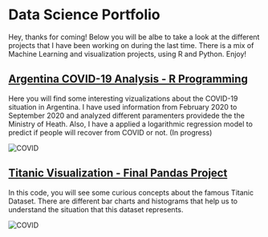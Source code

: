 # Data Science Portfolio

Hey, thanks for coming! Below you will be albe to take a look at the different projects that I have been working on during the last time. There is a mix of Machine Learning and visualization projects, using R and Python. Enjoy! 

## [Argentina COVID-19 Analysis - R Programming](https://github.com/Chaspeer/Data-Science.Projects/blob/main/COVID.ipynb)

Here you will find some interesting vizualizations about the COVID-19 situation in Argentina. I have used information from February 2020 to September 2020 and analyzed different paramenters providede the the Ministry of Heath. Also, I have a applied a logarithmic regression model to predict if people will recover from COVID or not. (In progress)

![COVID](https://www.ambb.org.ar/images/Fotos/400x265/RDCovid19Argentina.png)

## [Titanic Visualization - Final Pandas Project](https://github.com/Chaspeer/Data-Science.Projects/blob/main/zerotopandas_course_project.ipynb)

In this code, you will see some curious concepts about the famous Titanic Dataset. There are different bar charts and histograms that help us to understand the situation that this dataset represents.  

![COVID](https://pbs.twimg.com/media/EgNGdqlX0AA2ciR?format=jpg&name=900x900)
